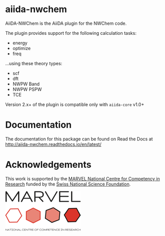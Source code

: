 # aiida-nwchem
AiiDA-NWChem is the AiiDA plugin for the NWChem code. 

The plugin provides support for the following calculation tasks:
- energy
- optimize
- freq

...using these theory types:
- scf
- dft
- NWPW Band
- NWPW PSPW
- TCE

Version 2.x+ of the plugin is compatible only with `aiida-core` v1.0+ 


# Documentation
The documentation for this package can be found on Read the Docs at 
http://aiida-nwchem.readthedocs.io/en/latest/

# Acknowledgements

This work is supported by the [MARVEL National Centre for Competency in Research](<http://nccr-marvel.ch>) funded by the [Swiss National Science Foundation](<http://www.snf.ch/en>).

![MARVEL](miscellaneous/logos/MARVEL.png)   
